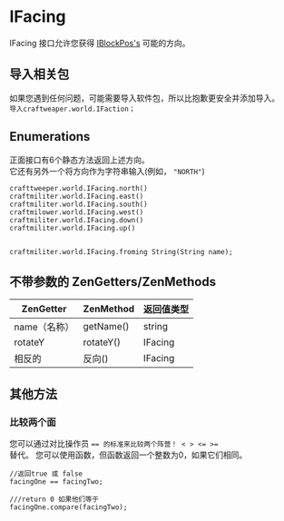 # IFacing

IFacing 接口允许您获得 [IBlockPos's](/Vanilla/World/IBlockPos/) 可能的方向。

## 导入相关包

如果您遇到任何问题，可能需要导入软件包，所以比抱歉更安全并添加导入。  
`导入craftweaper.world.IFaction；`

## Enumerations

正面接口有6个静态方法返回上述方向。  
它还有另外一个将方向作为字符串输入(例如， `"NORTH"`)

```zenscript
crafttweeper.world.IFacing.north()
craftmiliter.world.IFacing.east()
craftmiliter.world.IFacing.south()
craftmilower.world.IFacing.west()
craftmiliter.world.IFacing.down()
craftmiliter.world.IFacing.up()


craftmiliter.world.IFacing.froming String(String name);
```

## 不带参数的 ZenGetters/ZenMethods

| ZenGetter | ZenMethod | 返回值类型   |
| --------- | --------- | ------- |
| name（名称）  | getName() | string  |
| rotateY   | rotateY() | IFacing |
| 相反的       | 反向()      | IFacing |

## 其他方法

### 比较两个面

您可以通过对比操作员 `== 的标准来比较两个阵营！ < > <= >=`  
替代。 您可以使用函数，但函数返回一个整数为0，如果它们相同。

```zenscript
//返回true 或 false
facingOne == facingTwo;

///return 0 如果他们等于
facingOne.compare(facingTwo);
```